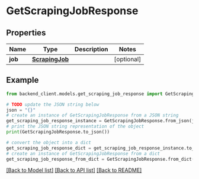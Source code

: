 # GetScrapingJobResponse


## Properties

Name | Type | Description | Notes
------------ | ------------- | ------------- | -------------
**job** | [**ScrapingJob**](ScrapingJob.md) |  | [optional] 

## Example

```python
from backend_client.models.get_scraping_job_response import GetScrapingJobResponse

# TODO update the JSON string below
json = "{}"
# create an instance of GetScrapingJobResponse from a JSON string
get_scraping_job_response_instance = GetScrapingJobResponse.from_json(json)
# print the JSON string representation of the object
print(GetScrapingJobResponse.to_json())

# convert the object into a dict
get_scraping_job_response_dict = get_scraping_job_response_instance.to_dict()
# create an instance of GetScrapingJobResponse from a dict
get_scraping_job_response_from_dict = GetScrapingJobResponse.from_dict(get_scraping_job_response_dict)
```
[[Back to Model list]](../README.md#documentation-for-models) [[Back to API list]](../README.md#documentation-for-api-endpoints) [[Back to README]](../README.md)


